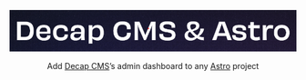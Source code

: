 ![Decap CMS & Astro](header.png)

<p align="center">
Add <a href="https://www.netlifycms.org/">Decap CMS</a>’s admin dashboard
to any <a href="https://astro.build/">Astro</a> project
</p>